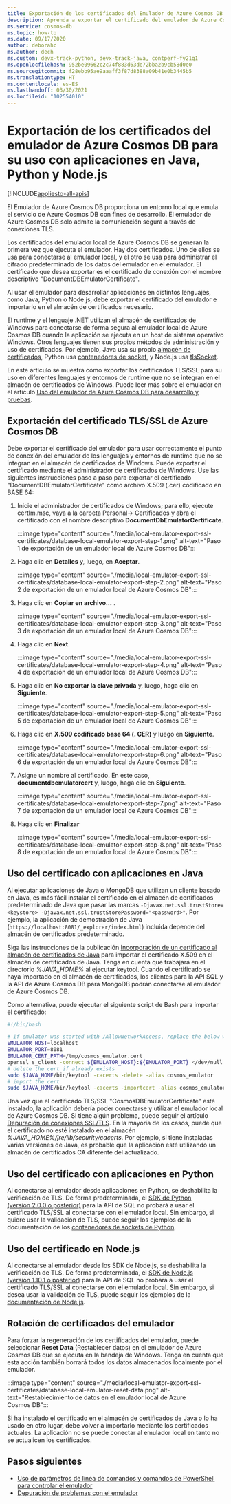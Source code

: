 ```yaml
---
title: Exportación de los certificados del Emulador de Azure Cosmos DB
description: Aprenda a exportar el certificado del emulador de Azure Cosmos DB para usarlo con aplicaciones de Java, Python y Node.js. Los certificados se deben exportar y usar para los lenguajes y entornos de runtime que no usan el almacén de certificados de Windows.
ms.service: cosmos-db
ms.topic: how-to
ms.date: 09/17/2020
author: deborahc
ms.author: dech
ms.custom: devx-track-python, devx-track-java, contperf-fy21q1
ms.openlocfilehash: 952be09662c2c74f883d63de72bba2b9cb58d0e0
ms.sourcegitcommit: f28ebb95ae9aaaff3f87d8388a09b41e0b3445b5
ms.translationtype: HT
ms.contentlocale: es-ES
ms.lasthandoff: 03/30/2021
ms.locfileid: "102554010"
---
```

# <a name="export-the-azure-cosmos-db-emulator-certificates-for-use-with-java-python-and-nodejs-apps"></a>Exportación de los certificados del emulador de Azure Cosmos DB para su uso con aplicaciones en Java, Python y Node.js
[!INCLUDE[appliesto-all-apis](includes/appliesto-all-apis.md)]

El Emulador de Azure Cosmos DB proporciona un entorno local que emula el servicio de Azure Cosmos DB con fines de desarrollo. El emulador de Azure Cosmos DB solo admite la comunicación segura a través de conexiones TLS.

Los certificados del emulador local de Azure Cosmos DB se generan la primera vez que ejecuta el emulador. Hay dos certificados. Uno de ellos se usa para conectarse al emulador local, y el otro se usa para administrar el cifrado predeterminado de los datos del emulador en el emulador. El certificado que desea exportar es el certificado de conexión con el nombre descriptivo "DocumentDBEmulatorCertificate".

Al usar el emulador para desarrollar aplicaciones en distintos lenguajes, como Java, Python o Node.js, debe exportar el certificado del emulador e importarlo en el almacén de certificados necesario.

El runtime y el lenguaje .NET utilizan el almacén de certificados de Windows para conectarse de forma segura al emulador local de Azure Cosmos DB cuando la aplicación se ejecuta en un host de sistema operativo Windows. Otros lenguajes tienen sus propios métodos de administración y uso de certificados. Por ejemplo, Java usa su propio [almacén de certificados](https://docs.oracle.com/cd/E19830-01/819-4712/ablqw/index.html), Python usa [contenedores de socket](https://docs.python.org/2/library/ssl.html), y Node.js usa [tlsSocket](https://nodejs.org/api/tls.html#tls_tls_connect_options_callback).

En este artículo se muestra cómo exportar los certificados TLS/SSL para su uso en diferentes lenguajes y entornos de runtime que no se integran en el almacén de certificados de Windows. Puede leer más sobre el emulador en el artículo [Uso del emulador de Azure Cosmos DB para desarrollo y pruebas](./local-emulator.md).

## <a name="export-the-azure-cosmos-db-tlsssl-certificate"></a><a id="export-emulator-certificate"></a>Exportación del certificado TLS/SSL de Azure Cosmos DB

Debe exportar el certificado del emulador para usar correctamente el punto de conexión del emulador de los lenguajes y entornos de runtime que no se integran en el almacén de certificados de Windows. Puede exportar el certificado mediante el administrador de certificados de Windows. Use las siguientes instrucciones paso a paso para exportar el certificado "DocumentDBEmulatorCertificate" como archivo X.509 (.cer) codificado en BASE 64:

1. Inicie el administrador de certificados de Windows; para ello, ejecute certlm.msc, vaya a la carpeta Personal-> Certificados y abra el certificado con el nombre descriptivo **DocumentDbEmulatorCertificate**.

    :::image type="content" source="./media/local-emulator-export-ssl-certificates/database-local-emulator-export-step-1.png" alt-text="Paso 1 de exportación de un emulador local de Azure Cosmos DB":::

1. Haga clic en **Detalles** y, luego, en **Aceptar**.

    :::image type="content" source="./media/local-emulator-export-ssl-certificates/database-local-emulator-export-step-2.png" alt-text="Paso 2 de exportación de un emulador local de Azure Cosmos DB":::

1. Haga clic en **Copiar en archivo...** .

    :::image type="content" source="./media/local-emulator-export-ssl-certificates/database-local-emulator-export-step-3.png" alt-text="Paso 3 de exportación de un emulador local de Azure Cosmos DB":::

1. Haga clic en **Next**.

    :::image type="content" source="./media/local-emulator-export-ssl-certificates/database-local-emulator-export-step-4.png" alt-text="Paso 4 de exportación de un emulador local de Azure Cosmos DB":::

1. Haga clic en **No exportar la clave privada** y, luego, haga clic en **Siguiente**.

    :::image type="content" source="./media/local-emulator-export-ssl-certificates/database-local-emulator-export-step-5.png" alt-text="Paso 5 de exportación de un emulador local de Azure Cosmos DB":::

1. Haga clic en **X.509 codificado base 64 (. CER)** y luego en **Siguiente**.

    :::image type="content" source="./media/local-emulator-export-ssl-certificates/database-local-emulator-export-step-6.png" alt-text="Paso 6 de exportación de un emulador local de Azure Cosmos DB":::

1. Asigne un nombre al certificado. En este caso, **documentdbemulatorcert** y, luego, haga clic en **Siguiente**.

    :::image type="content" source="./media/local-emulator-export-ssl-certificates/database-local-emulator-export-step-7.png" alt-text="Paso 7 de exportación de un emulador local de Azure Cosmos DB":::

1. Haga clic en **Finalizar**

    :::image type="content" source="./media/local-emulator-export-ssl-certificates/database-local-emulator-export-step-8.png" alt-text="Paso 8 de exportación de un emulador local de Azure Cosmos DB":::

## <a name="use-the-certificate-with-java-apps"></a>Uso del certificado con aplicaciones en Java

Al ejecutar aplicaciones de Java o MongoDB que utilizan un cliente basado en Java, es más fácil instalar el certificado en el almacén de certificados predeterminado de Java que pasar las marcas `-Djavax.net.ssl.trustStore=<keystore> -Djavax.net.ssl.trustStorePassword="<password>"`. Por ejemplo, la aplicación de demostración de Java (`https://localhost:8081/_explorer/index.html`) incluida depende del almacén de certificados predeterminado.

Siga las instrucciones de la publicación [Incorporación de un certificado al almacén de certificados de Java](https://docs.oracle.com/cd/E54932_01/doc.705/e54936/cssg_create_ssl_cert.htm) para importar el certificado X.509 en el almacén de certificados de Java. Tenga en cuenta que trabajará en el directorio *%JAVA_HOME%* al ejecutar keytool. Cuando el certificado se haya importado en el almacén de certificados, los clientes para la API SQL y la API de Azure Cosmos DB para MongoDB podrán conectarse al emulador de Azure Cosmos DB.

Como alternativa, puede ejecutar el siguiente script de Bash para importar el certificado:

```bash
#!/bin/bash

# If emulator was started with /AllowNetworkAccess, replace the below with the actual IP address of it:
EMULATOR_HOST=localhost
EMULATOR_PORT=8081
EMULATOR_CERT_PATH=/tmp/cosmos_emulator.cert
openssl s_client -connect ${EMULATOR_HOST}:${EMULATOR_PORT} </dev/null | sed -ne '/-BEGIN CERTIFICATE-/,/-END CERTIFICATE-/p' > $EMULATOR_CERT_PATH
# delete the cert if already exists
sudo $JAVA_HOME/bin/keytool -cacerts -delete -alias cosmos_emulator
# import the cert
sudo $JAVA_HOME/bin/keytool -cacerts -importcert -alias cosmos_emulator -file $EMULATOR_CERT_PATH
```

Una vez que el certificado TLS/SSL "CosmosDBEmulatorCertificate" esté instalado, la aplicación debería poder conectarse y utilizar el emulador local de Azure Cosmos DB. Si tiene algún problema, puede seguir el artículo [Depuración de conexiones SSL/TLS](https://docs.oracle.com/javase/7/docs/technotes/guides/security/jsse/ReadDebug.html). En la mayoría de los casos, puede que el certificado no esté instalado en el almacén *%JAVA_HOME%/jre/lib/security/cacerts*. Por ejemplo, si tiene instaladas varias versiones de Java, es probable que la aplicación esté utilizando un almacén de certificados CA diferente del actualizado.

## <a name="use-the-certificate-with-python-apps"></a>Uso del certificado con aplicaciones en Python

Al conectarse al emulador desde aplicaciones en Python, se deshabilita la verificación de TLS. De forma predeterminada, el [SDK de Python (versión 2.0.0 o posterior)](sql-api-sdk-python.md) para la API de SQL no probará a usar el certificado TLS/SSL al conectarse con el emulador local. Sin embargo, si quiere usar la validación de TLS, puede seguir los ejemplos de la documentación de los [contenedores de sockets de Python](https://docs.python.org/2/library/ssl.html).

## <a name="how-to-use-the-certificate-in-nodejs"></a>Uso del certificado en Node.js

Al conectarse al emulador desde los SDK de Node.js, se deshabilita la verificación de TLS. De forma predeterminada, el [SDK de Node.js (versión 1.10.1 o posterior)](sql-api-sdk-node.md) para la API de SQL no probará a usar el certificado TLS/SSL al conectarse con el emulador local. Sin embargo, si desea usar la validación de TLS, puede seguir los ejemplos de la [documentación de Node.js](https://nodejs.org/api/tls.html#tls_tls_connect_options_callback).

## <a name="rotate-emulator-certificates"></a>Rotación de certificados del emulador

Para forzar la regeneración de los certificados del emulador, puede seleccionar **Reset Data** (Restablecer datos) en el emulador de Azure Cosmos DB que se ejecuta en la bandeja de Windows. Tenga en cuenta que esta acción también borrará todos los datos almacenados localmente por el emulador.

:::image type="content" source="./media/local-emulator-export-ssl-certificates/database-local-emulator-reset-data.png" alt-text="Restablecimiento de datos en el emulador local de Azure Cosmos DB":::

Si ha instalado el certificado en el almacén de certificados de Java o lo ha usado en otro lugar, debe volver a importarlo mediante los certificados actuales. La aplicación no se puede conectar al emulador local en tanto no se actualicen los certificados.

## <a name="next-steps"></a>Pasos siguientes

* [Uso de parámetros de línea de comandos y comandos de PowerShell para controlar el emulador](emulator-command-line-parameters.md)
* [Depuración de problemas con el emulador](troubleshoot-local-emulator.md)
